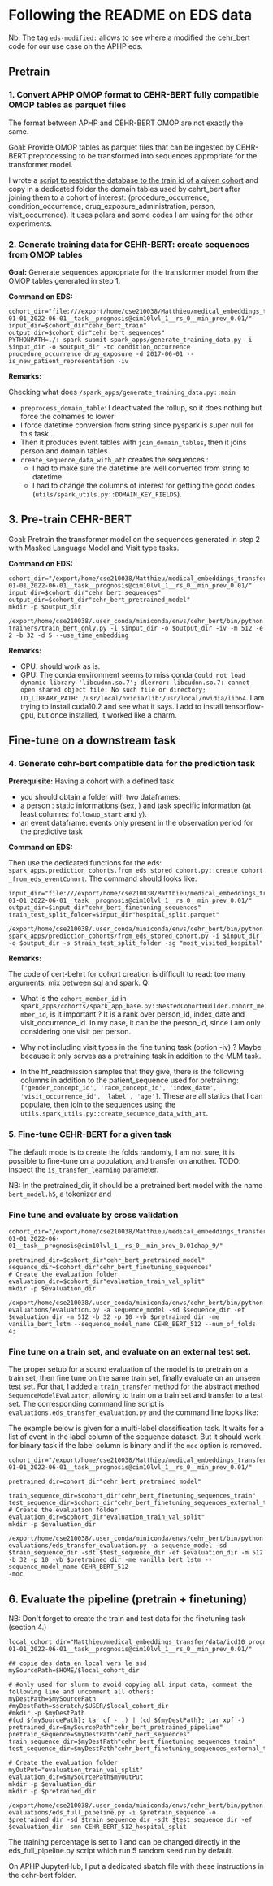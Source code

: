 # Following the README on EDS data

Nb: The tag `eds-modified:` allows to see where a modified the cehr_bert code for
our use case on the APHP eds.

## Pretrain 


### 1. Convert APHP OMOP format to CEHR-BERT fully compatible OMOP tables as parquet files

The format between APHP and CEHR-BERT OMOP are not exactly the same. 

Goal: Provide OMOP tables as parquet files that can be ingested by CEHR-BERT
preprocessing to be transformed into sequences appropriate for the transformer
model. 

I wrote a [script to restrict the database to the train id of a given cohort](https://gitlab.inria.fr/soda/medical_embeddings_transfer/-/blob/main/scripts/experiences/cehr_bert_prepare_train_dataset.py) and copy in a dedicated folder the domain tables used by cehrt_bert after joining them to a cohort of interest: (procedure_occurrence, condition_occurrence, drug_exposure_administration, person, visit_occurrence). It uses polars and some codes I am using for the other experiments.


### 2. Generate training data for CEHR-BERT: create sequences from OMOP tables


**Goal:** Generate sequences appropriate for the transformer model from the OMOP
tables generated in step 1.

**Command on EDS:**  
```console
cohort_dir="file:///export/home/cse210038/Matthieu/medical_embeddings_transfer/data/icd10_prognosis__age_min_18__dates_2017-01-01_2022-06-01__task__prognosis@cim10lvl_1__rs_0__min_prev_0.01/"
input_dir=$cohort_dir"cehr_bert_train"
output_dir=$cohort_dir"cehr_bert_sequences"
PYTHONPATH=./: spark-submit spark_apps/generate_training_data.py -i $input_dir -o $output_dir -tc condition_occurrence procedure_occurrence drug_exposure -d 2017-06-01 --is_new_patient_representation -iv 
```

**Remarks:**

Checking what does `/spark_apps/generate_training_data.py::main`
- `preprocess_domain_table`: I deactivated the rollup, so it does nothing but force the colnames to lower
- I force datetime conversion from string since pyspark is super null for this task... 
- Then it produces event tables with `join_domain_tables`, then it joins person and domain tables
- `create_sequence_data_with_att` creates the sequences : 
    - I had to make sure the datetime are well converted from string to datetime. 
    - I had to change the columns of interest for getting the good codes (`utils/spark_utils.py::DOMAIN_KEY_FIELDS`).



## 3. Pre-train CEHR-BERT

Goal: Pretrain the transformer model on the sequences generated in step 2 with
Masked Language Model and Visit type tasks.

**Command on EDS:**

```console
cohort_dir="/export/home/cse210038/Matthieu/medical_embeddings_transfer/data/icd10_prognosis__age_min_18__dates_2017-01-01_2022-06-01__task__prognosis@cim10lvl_1__rs_0__min_prev_0.01/"
input_dir=$cohort_dir"cehr_bert_sequences"
output_dir=$cohort_dir"cehr_bert_pretrained_model"
mkdir -p $output_dir

/export/home/cse210038/.user_conda/miniconda/envs/cehr_bert/bin/python trainers/train_bert_only.py -i $input_dir -o $output_dir -iv -m 512 -e 2 -b 32 -d 5 --use_time_embedding
```

**Remarks:**  

- CPU: should work as is.
- GPU: The conda environment seems to miss conda `Could not load dynamic library 'libcudnn.so.7'; dlerror: libcudnn.so.7: cannot open shared object file: No such file or directory; LD_LIBRARY_PATH: /usr/local/nvidia/lib:/usr/local/nvidia/lib64`. I am trying to install cuda10.2 and see what it says. I add to install tensorflow-gpu, but once installed, it worked like a charm.

## Fine-tune on a downstream task

### 4. Generate cehr-bert compatible data for the prediction task

**Prerequisite:** Having a cohort with a defined task.

- you should obtain a folder with two dataframes:
 - a person : static informations (sex, ) and task specific information (at least columns: `followup_start` and `y`).
 - an event dataframe: events only present in the observation period for the predictive task

**Command on EDS:**

Then use the dedicated functions for the eds: `spark_apps.prediction_cohorts.from_eds_stored_cohort.py::create_cohort_from_eds_eventCohort`. The command should looks like: 

```console
input_dir="file:///export/home/cse210038/Matthieu/medical_embeddings_transfer/data/icd10_prognosis__age_min_18__dates_2017-01-01_2022-06-01__task__prognosis@cim10lvl_1__rs_0__min_prev_0.01/"
output_dir=$input_dir"cehr_bert_finetuning_sequences"
train_test_split_folder=$input_dir"hospital_split.parquet" 

/export/home/cse210038/.user_conda/miniconda/envs/cehr_bert/bin/python spark_apps/prediction_cohorts/from_eds_stored_cohort.py -i $input_dir -o $output_dir -s $train_test_split_folder -sg "most_visited_hospital"
```

**Remarks:**  

The code of cert-behrt for cohort creation is difficult to read: too many
arguments, mix between sql and spark.
Q: 
- What is the `cohort_member_id` in `spark_apps/cohorts/spark_app_base.py::NestedCohortBuilder.cohort_member_id`, is it important ? It is a rank over person_id, index_date and visit_occurrence_id. In my case, it can be the person_id, since I am only considering one visit per person. 
- Why not including visit types in the fine tuning task (option -iv) ? Maybe because it only
  serves as a pretraining task in addition to the MLM task.

- In the hf_readmission samples that they give, there is the following columns in addition to the patient_sequence used for pretraining: `['gender_concept_id', 'race_concept_id', 'index_date', 'visit_occurrence_id', 'label', 'age']`. These are all statics that I can populate, then join to the sequences using the `utils.spark_utils.py::create_sequence_data_with_att`. 

### 5. Fine-tune CEHR-BERT for a given task

The default mode is to create the folds randomly, I am not sure, it is possible to fine-tune on a population, and transfer on another. 
TODO: inspect the `is_transfer_learning` parameter.

NB: In the pretrained_dir, it should be a pretrained bert model with the name `bert_model.h5`, a tokenizer and 

### Fine tune and evaluate by cross validation

```console
cohort_dir="/export/home/cse210038/Matthieu/medical_embeddings_transfer/data/icd10_prognosis__age_min_18__dates_2017-01-01_2022-06-01__task__prognosis@cim10lvl_1__rs_0__min_prev_0.01chap_9/"

pretrained_dir=$cohort_dir"cehr_bert_pretrained_model"
sequence_dir=$cohort_dir"cehr_bert_finetuning_sequences"
# Create the evaluation folder
evaluation_dir=$cohort_dir"evaluation_train_val_split"
mkdir -p $evaluation_dir 

/export/home/cse210038/.user_conda/miniconda/envs/cehr_bert/bin/python evaluations/evaluation.py -a sequence_model -sd $sequence_dir -ef $evaluation_dir -m 512 -b 32 -p 10 -vb $pretrained_dir -me vanilla_bert_lstm --sequence_model_name CEHR_BERT_512 --num_of_folds 4;
```

### Fine tune on a train set, and evaluate on an external test set. 

The proper setup for a sound evaluation of the model is to pretrain on a train set, then fine tune on the same train set, finally evaluate on an unseen test set. 
For that, I added a `train_transfer` method for the abstract method `SequenceModelEvaluator`, allowing to train on a train set and transfer to a test set. The corresponding command line script is `evaluations.eds_transfer_evaluation.py` and the command line looks like:

The example below is given for a multi-label classification task. It waits for a list of event in the label column of the sequence dataset. But it should work for binary task if the label column is binary and if the `moc` option is removed.
```console
cohort_dir="/export/home/cse210038/Matthieu/medical_embeddings_transfer/data/icd10_prognosis__age_min_18__dates_2017-01-01_2022-06-01__task__prognosis@cim10lvl_1__rs_0__min_prev_0.01/"

pretrained_dir=cohort_dir"cehr_bert_pretrained_model"

train_sequence_dir=$cohort_dir"cehr_bert_finetuning_sequences_train"
test_sequence_dir=$cohort_dir"cehr_bert_finetuning_sequences_external_test"
# Create the evaluation folder
evaluation_dir=$cohort_dir"evaluation_train_val_split"
mkdir -p $evaluation_dir 

/export/home/cse210038/.user_conda/miniconda/envs/cehr_bert/bin/python evaluations/eds_transfer_evaluation.py -a sequence_model -sd $train_sequence_dir -sdt $test_sequence_dir -ef $evaluation_dir -m 512 -b 32 -p 10 -vb $pretrained_dir -me vanilla_bert_lstm --sequence_model_name CEHR_BERT_512
-moc
```

## 6. Evaluate the pipeline (pretrain + finetuning)

NB: Don't forget to create the train and test data for the finetuning task (section 4.)

```console
local_cohort_dir="Matthieu/medical_embeddings_transfer/data/icd10_prognosis__age_min_18__dates_2017-01-01_2022-06-01__task__prognosis@cim10lvl_1__rs_0__min_prev_0.01/"

## copie des data en local vers le ssd
mySourcePath=$HOME/$local_cohort_dir

# #only used for slurm to avoid copying all input data, comment the following line and uncomment all others:
myDestPath=$mySourcePath
#myDestPath=$scratch/$USER/$local_cohort_dir
#mkdir -p $myDestPath
#(cd ${mySourcePath}; tar cf - .) | (cd ${myDestPath}; tar xpf -)
pretrained_dir=$mySourcePath"cehr_bert_pretrained_pipeline"
pretrain_sequence=$myDestPath"cehr_bert_sequences"
train_sequence_dir=$myDestPath"cehr_bert_finetuning_sequences_train"
test_sequence_dir=$myDestPath"cehr_bert_finetuning_sequences_external_test"

# Create the evaluation folder
myOutPut="evaluation_train_val_split"
evaluation_dir=$mySourcePath$myOutPut
mkdir -p $evaluation_dir 
mkdir -p $pretrained_dir

/export/home/cse210038/.user_conda/miniconda/envs/cehr_bert/bin/python evaluations/eds_full_pipeline.py -i $pretrain_sequence -o $pretrained_dir -sd $train_sequence_dir -sdt $test_sequence_dir -ef $evaluation_dir -smn CEHR_BERT_512_hospital_split
```
The training percentage is set to 1 and can be changed directly in the eds_full_pipeline.py script which run 5 random seed run by default.

On APHP JupyterHub, I put a dedicated sbatch file with these instructions in the cehr-bert folder.
